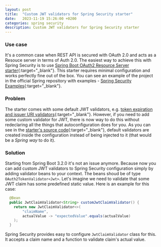 ```yaml
---
layout: post
title:  "Custom JWT validators for Spring Security starter"
date:   2023-11-19 15:26:00 +0200
categories: spring security
description: Custom JWT validators for Spring Security starter
---
```


### Use case

It's a common case when REST API is secured with OAuth 2.0 and acts as a Resouce server in terms of Auth 2.0. The easiest way to achieve this with Spring Security is to use [Spring Boot OAuth2 Resource Server starter](https://docs.spring.io/spring-security/reference/servlet/oauth2/resource-server/index.html){:target="_blank"}. This starter requires minimal configuration and works perfectly fine out of the box. You can see an example of the project in the official Spring repository with examples - [Spring Security Examples](https://github.com/spring-projects/spring-security-samples/blob/main/servlet/spring-boot/java/oauth2/resource-server/hello-security){:target="_blank"}.

### Problem

The starter comes with some default JWT validators, e.g. [token expiration and issuer URI validators](https://github.com/spring-projects/spring-security/blob/main/oauth2/oauth2-jose/src/main/java/org/springframework/security/oauth2/jwt/JwtValidators.java#L52C35-L52C35){:target="_blank"}. However, if you need to add some custom validator for JWT, there is now way to do this without redeclaring all the things that autoconfiguration does for you. As you can see in the [starter's source code](https://github.com/spring-projects/spring-boot/blob/3.1.x/spring-boot-project/spring-boot-autoconfigure/src/main/java/org/springframework/boot/autoconfigure/security/oauth2/resource/servlet/OAuth2ResourceServerJwtConfiguration.java){:target="_blank"}, default validators are created inside the configuration instead of being injected to it (that would be a *Spring way* to do it).

### Solution

Starting from Spring Boot 3.2.0 it's not an issue anymore. Because now you can add custom JWT validators to Spring Security configuration simply by adding validator beans to your context. The beans shoud be of type `OAuth2TokenValidator<Jwt>`. Let's imagine we need to validate that some JWT claim has some predefined static value. Here is an example for this case:

```java
  @Bean
  public JwtClaimValidator<String> customJwtClaimValidator() {
    return new JwtClaimValidator<>(
        "claimName",
        actualValue -> "expectedValue".equals(actualValue)
    );
  }
```

Spring Security provides easy to configure `JwtClaimValidator` class for this. It accepts a claim name and a function to validate claim's actual value.
